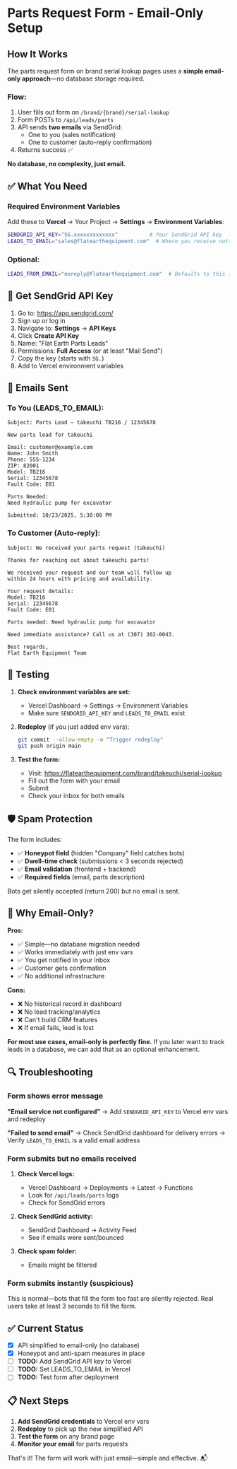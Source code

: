 # Parts Request Form - Email-Only Setup

## How It Works

The parts request form on brand serial lookup pages uses a **simple email-only approach**—no database storage required.

### Flow:
1. User fills out form on `/brand/{brand}/serial-lookup`
2. Form POSTs to `/api/leads/parts`
3. API sends **two emails** via SendGrid:
   - One to you (sales notification)
   - One to customer (auto-reply confirmation)
4. Returns success ✅

**No database, no complexity, just email.**

## ✅ What You Need

### Required Environment Variables

Add these to **Vercel** → Your Project → **Settings** → **Environment Variables**:

```bash
SENDGRID_API_KEY="SG.xxxxxxxxxxxxx"          # Your SendGrid API key
LEADS_TO_EMAIL="sales@flatearthequipment.com"  # Where you receive notifications
```

### Optional:
```bash
LEADS_FROM_EMAIL="noreply@flatearthequipment.com"  # Defaults to this if not set
```

## 🔑 Get SendGrid API Key

1. Go to: https://app.sendgrid.com/
2. Sign up or log in
3. Navigate to: **Settings** → **API Keys**
4. Click **Create API Key**
5. Name: "Flat Earth Parts Leads"
6. Permissions: **Full Access** (or at least "Mail Send")
7. Copy the key (starts with `SG.`)
8. Add to Vercel environment variables

## 📧 Emails Sent

### To You (LEADS_TO_EMAIL):
```
Subject: Parts Lead — takeuchi TB216 / 12345678

New parts lead for takeuchi

Email: customer@example.com
Name: John Smith
Phone: 555-1234
ZIP: 82001
Model: TB216
Serial: 12345678
Fault Code: E01

Parts Needed:
Need hydraulic pump for excavator

Submitted: 10/23/2025, 5:30:00 PM
```

### To Customer (Auto-reply):
```
Subject: We received your parts request (takeuchi)

Thanks for reaching out about takeuchi parts!

We received your request and our team will follow up 
within 24 hours with pricing and availability.

Your request details:
Model: TB216
Serial: 12345678
Fault Code: E01

Parts needed: Need hydraulic pump for excavator

Need immediate assistance? Call us at (307) 302-0043.

Best regards,
Flat Earth Equipment Team
```

## 🧪 Testing

1. **Check environment variables are set:**
   - Vercel Dashboard → Settings → Environment Variables
   - Make sure `SENDGRID_API_KEY` and `LEADS_TO_EMAIL` exist

2. **Redeploy** (if you just added env vars):
   ```bash
   git commit --allow-empty -m "Trigger redeploy"
   git push origin main
   ```

3. **Test the form:**
   - Visit: https://flatearthequipment.com/brand/takeuchi/serial-lookup
   - Fill out the form with your email
   - Submit
   - Check your inbox for both emails

## 🛡️ Spam Protection

The form includes:
- ✅ **Honeypot field** (hidden "Company" field catches bots)
- ✅ **Dwell-time check** (submissions < 3 seconds rejected)
- ✅ **Email validation** (frontend + backend)
- ✅ **Required fields** (email, parts description)

Bots get silently accepted (return 200) but no email is sent.

## 🎯 Why Email-Only?

**Pros:**
- ✅ Simple—no database migration needed
- ✅ Works immediately with just env vars
- ✅ You get notified in your inbox
- ✅ Customer gets confirmation
- ✅ No additional infrastructure

**Cons:**
- ❌ No historical record in dashboard
- ❌ No lead tracking/analytics
- ❌ Can't build CRM features
- ❌ If email fails, lead is lost

**For most use cases, email-only is perfectly fine.** If you later want to track leads in a database, we can add that as an optional enhancement.

## 🔍 Troubleshooting

### Form shows error message

**"Email service not configured"**
→ Add `SENDGRID_API_KEY` to Vercel env vars and redeploy

**"Failed to send email"**
→ Check SendGrid dashboard for delivery errors
→ Verify `LEADS_TO_EMAIL` is a valid email address

### Form submits but no emails received

1. **Check Vercel logs:**
   - Vercel Dashboard → Deployments → Latest → Functions
   - Look for `/api/leads/parts` logs
   - Check for SendGrid errors

2. **Check SendGrid activity:**
   - SendGrid Dashboard → Activity Feed
   - See if emails were sent/bounced

3. **Check spam folder:**
   - Emails might be filtered

### Form submits instantly (suspicious)

This is normal—bots that fill the form too fast are silently rejected. Real users take at least 3 seconds to fill the form.

## ✅ Current Status

- [x] API simplified to email-only (no database)
- [x] Honeypot and anti-spam measures in place
- [ ] **TODO:** Add SendGrid API key to Vercel
- [ ] **TODO:** Set LEADS_TO_EMAIL in Vercel
- [ ] **TODO:** Test form after deployment

## 📋 Next Steps

1. **Add SendGrid credentials** to Vercel env vars
2. **Redeploy** to pick up the new simplified API
3. **Test the form** on any brand page
4. **Monitor your email** for parts requests

That's it! The form will work with just email—simple and effective. 📬

